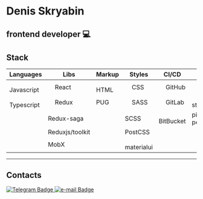 <link rel="stylesheet" href="devicon.min.css">

# Denis Skryabin

## frontend developer 💻 

## Stack

| **Languages** | **Libs**        | **Markup** | **Styles** | **CI/CD** | **Test**      | **Bundlers** |
|---------------|-----------------|------------|------------|-----------|---------------|--------------|
| <img src="https://cdn.jsdelivr.net/gh/devicons/devicon/icons/javascript/javascript-original.svg" width='14' height='14' /> Javascript    | <img src="https://cdn.jsdelivr.net/gh/devicons/devicon/icons/react/react-original.svg" width='14' height='14' /> React           | <img src="https://cdn.jsdelivr.net/gh/devicons/devicon/icons/html5/html5-original.svg" width='14' height='14' /> HTML       | <img src="https://cdn.jsdelivr.net/gh/devicons/devicon/icons/css3/css3-original.svg" width='14' height='14' /> CSS        | <img src="https://cdn.jsdelivr.net/gh/devicons/devicon/icons/github/github-original.svg" width='14' height='14' /> GitHub    | <img src="https://cdn.jsdelivr.net/gh/devicons/devicon/icons/jest/jest-plain.svg" width='14' height='14' /> jest          | <img src="https://cdn.jsdelivr.net/gh/devicons/devicon/icons/webpack/webpack-plain.svg" width='14' height='14' /> Webpack      |
| <img src="https://cdn.jsdelivr.net/gh/devicons/devicon/icons/typescript/typescript-original.svg" width='14' height='14' /> Typescript    | <img src="https://cdn.jsdelivr.net/gh/devicons/devicon/icons/redux/redux-original.svg" width='14' height='14' /> Redux           | PUG        | <img src="https://cdn.jsdelivr.net/gh/devicons/devicon/icons/sass/sass-original.svg" width='14' height='14' /> SASS       | <img src="https://cdn.jsdelivr.net/gh/devicons/devicon/icons/gitlab/gitlab-original.svg" width='14' height='14' /> GitLab    | <img src="https://cdn.jsdelivr.net/gh/devicons/devicon/icons/storybook/storybook-original.svg" width='14' height='14' /> storybook    | <img src="https://cdn.jsdelivr.net/gh/devicons/devicon/icons/gulp/gulp-plain.svg" width='14' height='14' />Gulp         |
|               | Redux-saga      |            | SCSS       | <img src="https://cdn.jsdelivr.net/gh/devicons/devicon/icons/bitbucket/bitbucket-original.svg" width='14' height='14' /> BitBucket | pixel perfect |              |
|               | Reduxjs/toolkit |            | PostCSS    |           |               |              |
|               | MobX            |            | <img src="https://cdn.jsdelivr.net/gh/devicons/devicon/icons/materialui/materialui-original.svg" width='14' height='14' /> materialui           |           |               |              |

---

## Contacts
<span align="left">
  <a href="https://t.me/sden4">
    <img src="https://img.shields.io/badge/-Telegram-blue" alt="Telegram Badge" />
  </a>
</span>

<span align="left">
  <a href="mailto:skryabin.denis@gmail.com">
    <img src="https://img.shields.io/badge/-email-white" alt="e-mail Badge" />
  </a>
</span>
